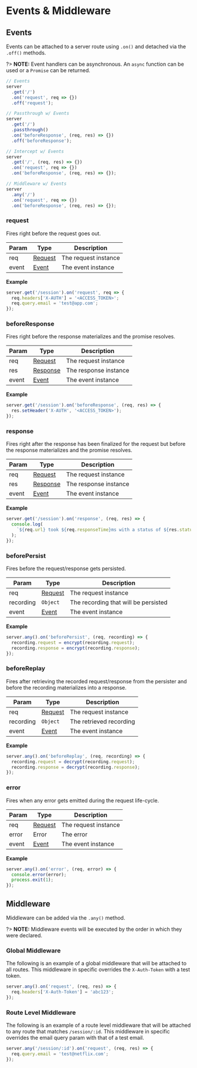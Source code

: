 # Events & Middleware

## Events

Events can be attached to a server route using `.on()` and detached via
the `.off()` methods.

?> **NOTE:** Event handlers can be asynchronous. An `async` function can be used
or a `Promise` can be returned.

```js
// Events
server
  .get('/')
  .on('request', req => {})
  .off('request');

// Passthrough w/ Events
server
  .get('/')
  .passthrough()
  .on('beforeResponse', (req, res) => {})
  .off('beforeResponse');

// Intercept w/ Events
server
  .get('/', (req, res) => {})
  .on('request', req => {})
  .on('beforeResponse', (req, res) => {});

// Middleware w/ Events
server
  .any('/')
  .on('request', req => {})
  .on('beforeResponse', (req, res) => {});
```

### request

Fires right before the request goes out.

| Param | Type                      | Description          |
| ----- | ------------------------- | -------------------- |
| req   | [Request](server/request) | The request instance |
| event | [Event](server/event)     | The event instance   |

**Example**

```js
server.get('/session').on('request', req => {
  req.headers['X-AUTH'] = '<ACCESS_TOKEN>';
  req.query.email = 'test@app.com';
});
```

### beforeResponse

Fires right before the response materializes and the promise resolves.

| Param | Type                        | Description           |
| ----- | --------------------------- | --------------------- |
| req   | [Request](server/request)   | The request instance  |
| res   | [Response](server/response) | The response instance |
| event | [Event](server/event)       | The event instance    |

**Example**

```js
server.get('/session').on('beforeResponse', (req, res) => {
  res.setHeader('X-AUTH', '<ACCESS_TOKEN>');
});
```

### response

Fires right after the response has been finalized for the request but before
the response materializes and the promise resolves.

| Param | Type                        | Description           |
| ----- | --------------------------- | --------------------- |
| req   | [Request](server/request)   | The request instance  |
| res   | [Response](server/response) | The response instance |
| event | [Event](server/event)       | The event instance    |

**Example**

```js
server.get('/session').on('response', (req, res) => {
  console.log(
    `${req.url} took ${req.responseTime}ms with a status of ${res.statusCode}.`
  );
});
```

### beforePersist

Fires before the request/response gets persisted.

| Param     | Type                      | Description                          |
| --------- | ------------------------- | ------------------------------------ |
| req       | [Request](server/request) | The request instance                 |
| recording | `Object`                  | The recording that will be persisted |
| event     | [Event](server/event)     | The event instance                   |

**Example**

```js
server.any().on('beforePersist', (req, recording) => {
  recording.request = encrypt(recording.request);
  recording.response = encrypt(recording.response);
});
```

### beforeReplay

Fires after retrieving the recorded request/response from the persister
and before the recording materializes into a response.

| Param     | Type                      | Description             |
| --------- | ------------------------- | ----------------------- |
| req       | [Request](server/request) | The request instance    |
| recording | `Object`                  | The retrieved recording |
| event     | [Event](server/event)     | The event instance      |

**Example**

```js
server.any().on('beforeReplay', (req, recording) => {
  recording.request = decrypt(recording.request);
  recording.response = decrypt(recording.response);
});
```

### error

Fires when any error gets emitted during the request life-cycle.

| Param | Type                      | Description          |
| ----- | ------------------------- | -------------------- |
| req   | [Request](server/request) | The request instance |
| error | Error                     | The error            |
| event | [Event](server/event)     | The event instance   |

**Example**

```js
server.any().on('error', (req, error) => {
  console.error(error);
  process.exit(1);
});
```

## Middleware

Middleware can be added via the `.any()` method.

?> **NOTE:** Middleware events will be executed by the order in which they were
declared.

### Global Middleware

The following is an example of a global middleware that will be attached to all
routes. This middleware in specific overrides the `X-Auth-Token` with a test token.

```js
server.any().on('request', (req, res) => {
  req.headers['X-Auth-Token'] = 'abc123';
});
```

### Route Level Middleware

The following is an example of a route level middleware that will be attached to
any route that matches `/session/:id`. This middleware in specific overrides
the email query param with that of a test email.

```js
server.any('/session/:id').on('request', (req, res) => {
  req.query.email = 'test@netflix.com';
});
```
